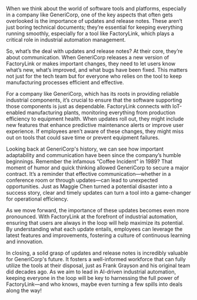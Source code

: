 When we think about the world of software tools and platforms, especially in a company like GeneriCorp, one of the key aspects that often gets overlooked is the importance of updates and release notes. These aren’t just boring technical documents; they’re essential for keeping everything running smoothly, especially for a tool like FactoryLink, which plays a critical role in industrial automation management.

So, what’s the deal with updates and release notes? At their core, they’re about communication. When GeneriCorp releases a new version of FactoryLink or makes important changes, they need to let users know what’s new, what’s improved, and what bugs have been fixed. This matters not just for the tech team but for everyone who relies on the tool to keep manufacturing processes efficient and effective.

For a company like GeneriCorp, which has its roots in providing reliable industrial components, it’s crucial to ensure that the software supporting those components is just as dependable. FactoryLink connects with IoT-enabled manufacturing plants, monitoring everything from production efficiency to equipment health. When updates roll out, they might include new features that enhance predictive maintenance alerts or improve user experience. If employees aren’t aware of these changes, they might miss out on tools that could save time or prevent equipment failures.

Looking back at GeneriCorp's history, we can see how important adaptability and communication have been since the company’s humble beginnings. Remember the infamous “Coffee Incident” in 1989? That moment of humor and quick thinking allowed GeneriCorp to secure a major contract. It’s a reminder that effective communication—whether in a conference room or through updates—can lead to unexpected opportunities. Just as Maggie Chen turned a potential disaster into a success story, clear and timely updates can turn a tool into a game-changer for operational efficiency.

As we move forward, the importance of these updates becomes even more pronounced. With FactoryLink at the forefront of industrial automation, ensuring that users are always in the loop will help maximize its potential. By understanding what each update entails, employees can leverage the latest features and improvements, fostering a culture of continuous learning and innovation.

In closing, a solid grasp of updates and release notes is incredibly valuable for GeneriCorp's future. It fosters a well-informed workforce that can fully utilize the tools at their disposal, just as Frank Grayson and his original team did decades ago. As we aim to lead in AI-driven industrial automation, keeping everyone in the loop will be key to harnessing the full power of FactoryLink—and who knows, maybe even turning a few spills into deals along the way!